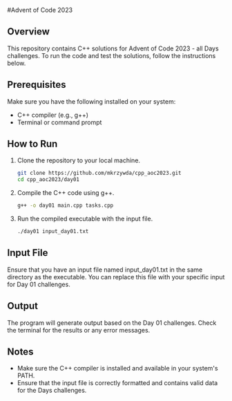#Advent of Code 2023

## Overview
This repository contains C++ solutions for Advent of Code 2023 - all Days challenges. To run the code and test the solutions, follow the instructions below.

## Prerequisites
Make sure you have the following installed on your system:
- C++ compiler (e.g., g++)
- Terminal or command prompt

## How to Run
1. Clone the repository to your local machine.
   ```bash
   git clone https://github.com/mkrzywda/cpp_aoc2023.git
   cd cpp_aoc2023/day01
   ```

2. Compile the C++ code using g++.
    ```bash
    g++ -o day01 main.cpp tasks.cpp
    ```
3. Run the compiled executable with the input file.
    ```bash
    ./day01 input_day01.txt
    ```

## Input File
Ensure that you have an input file named input_day01.txt in the same directory as the executable. You can replace this file with your specific input for Day 01 challenges.

## Output
The program will generate output based on the Day 01 challenges. Check the terminal for the results or any error messages.

## Notes
- Make sure the C++ compiler is installed and available in your system's PATH.
- Ensure that the input file is correctly formatted and contains valid data for the Days challenges.
